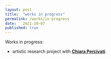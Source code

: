 ```yaml
---
layout: post
title:  "works in progress"
permalink: /works/in-progress
date:   2021-10-07
published: true
---
```


Works in progress:

- artistic research project with [**Chiara Percivati**][chiara].

[chiara]: https://www.chiarapercivati.net/

